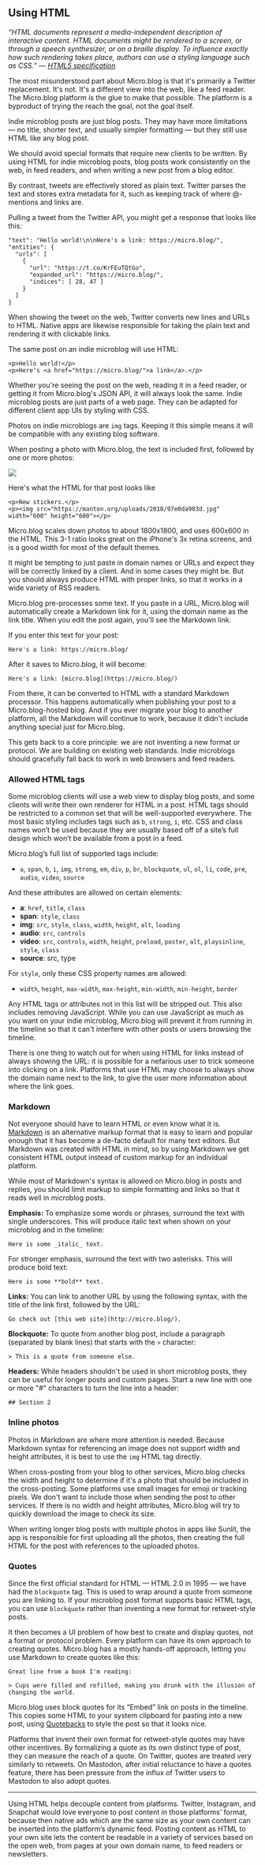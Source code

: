 ## Using HTML

_“HTML documents represent a media-independent description of interactive content. HTML documents might be rendered to a screen, or through a speech synthesizer, or on a braille display. To influence exactly how such rendering takes place, authors can use a styling language such as CSS.” — [HTML5 specification][1]_

The most misunderstood part about Micro.blog is that it's primarily a Twitter replacement. It's not. It's a different view into the web, like a feed reader. The Micro.blog platform is the glue to make that possible. The platform is a byproduct of trying the reach the goal, not the goal itself.

Indie microblog posts are just blog posts. They may have more limitations — no title, shorter text, and usually simpler formatting — but they still use HTML like any blog post.

We should avoid special formats that require new clients to be written. By using HTML for indie microblog posts, blog posts work consistently on the web, in feed readers, and when writing a new post from a blog editor.

By contrast, tweets are effectively stored as plain text. Twitter parses the text and stores extra metadata for it, such as keeping track of where @-mentions and links are.

Pulling a tweet from the Twitter API, you might get a response that looks like this:

	"text": "Hello world!\n\nHere's a link: https://micro.blog/",
	"entities": {
	  "urls": [
	    {
	      "url": "https://t.co/KrFEuTQtGo",
	      "expanded_url": "https://micro.blog/",
	      "indices": [ 28, 47 ]
	    }
	  ]
	}

When showing the tweet on the web, Twitter converts new lines and URLs to HTML. Native apps are likewise responsible for taking the plain text and rendering it with clickable links.

The same post on an indie microblog will use HTML:

	<p>Hello world!</p>
	<p>Here's <a href="https://micro.blog/">a link</a>.</p>

Whether you're seeing the post on the web, reading it in a feed reader, or getting it from Micro.blog's JSON API, it will always look the same. Indie microblog posts are just parts of a web page. They can be adapted for different client app UIs by styling with CSS.

Photos on indie microblogs are `img` tags. Keeping it this simple means it will be compatible with any existing blog software.

When posting a photo with Micro.blog, the text is included first, followed by one or more photos:

![][image-1]

Here's what the HTML for that post looks like

	<p>New stickers.</p>
	<p><img src="https://manton.org/uploads/2018/97e0da903d.jpg" width="600" height="600"></p>

Micro.blog scales down photos to about 1800x1800, and uses 600x600 in the HTML. This 3-1 ratio looks great on the iPhone's 3x retina screens, and is a good width for most of the default themes.

It might be tempting to just paste in domain names or URLs and expect they will be correctly linked by a client. And in some cases they might be. But you should always produce HTML with proper links, so that it works in a wide variety of RSS readers.

Micro.blog pre-processes some text. If you paste in a URL, Micro.blog will automatically create a Markdown link for it, using the domain name as the link title. When you edit the post again, you'll see the Markdown link.

If you enter this text for your post:

	Here's a link: https://micro.blog/

After it saves to Micro.blog, it will become:

	Here's a link: [micro.blog](https://micro.blog/)

From there, it can be converted to HTML with a standard Markdown processor. This happens automatically when publishing your post to a Micro.blog-hosted blog. And if you ever migrate your blog to another platform, all the Markdown will continue to work, because it didn't include anything special just for Micro.blog.

This gets back to a core principle: we are not inventing a new format or protocol. We are building on existing web standards. Indie microblogs should gracefully fall back to work in web browsers and feed readers.

### Allowed HTML tags

Some microblog clients will use a web view to display blog posts, and some clients will write their own renderer for HTML in a post. HTML tags should be restricted to a common set that will be well-supported everywhere. The most basic styling includes tags such as `b`, `strong`, `i`, etc. CSS and class names won’t be used because they are usually based off of a site’s full design which won’t be available from a post in a feed.

Micro.blog’s full list of supported tags include:

* `a`, `span`, `b`, `i`, `img`, `strong`, `em`, `div`, `p`, `br`, `blockquote`, `ul`, `ol`, `li`, `code`, `pre`, `audio`, `video`, `source`

And these attributes are allowed on certain elements:

* **a**: `href`, `title`, `class`
* **span**: `style`, `class`
* **img**: `src`, `style`, `class`, `width`, `height`, `alt`, `loading`
* **audio**: `src`, `controls`
* **video**: `src`, `controls`, `width`, `height`, `preload`, `poster`, `alt`, `playsinline`, `style`, `class`
* **source**: src, type

For `style`, only these CSS property names are allowed:

* `width`, `height`, `max-width`, `max-height`, `min-width`, `min-height`, `border`

Any HTML tags or attributes not in this list will be stripped out. This also includes removing JavaScript. While you can use JavaScript as much as you want on your indie microblog, Micro.blog will prevent it from running in the timeline so that it can't interfere with other posts or users browsing the timeline.

There is one thing to watch out for when using HTML for links instead of always showing the URL: it is possible for a nefarious user to trick someone into clicking on a link. Platforms that use HTML may choose to always show the domain name next to the link, to give the user more information about where the link goes.

### Markdown

Not everyone should have to learn HTML or even know what it is. [Markdown][2] is an alternative markup format that is easy to learn and popular enough that it has become a de-facto default for many text editors. But Markdown was created with HTML in mind, so by using Markdown we get consistent HTML output instead of custom markup for an individual platform.

While most of Markdown's syntax is allowed on Micro.blog in posts and replies, you should limit markup to simple formatting and links so that it reads well in microblog posts.

**Emphasis:** To emphasize some words or phrases, surround the text with single underscores. This will produce italic text when shown on your microblog and in the timeline:

	Here is some _italic_ text.

For stronger emphasis, surround the text with two asterisks. This will produce bold text:

	Here is some **bold** text.

**Links:** You can link to another URL by using the following syntax, with the title of the link first, followed by the URL:

	Go check out [this web site](http://micro.blog/).

**Blockquote:** To quote from another blog post, include a paragraph (separated by blank lines) that starts with the `>` character:

	> This is a quote from someone else.

**Headers:** While headers shouldn't be used in short microblog posts, they can be useful for longer posts and custom pages. Start a new line with one or more "#" characters to turn the line into a header:

	## Section 2

### Inline photos

Photos in Markdown are where more attention is needed. Because Markdown syntax for referencing an image does not support width and height attributes, it is best to use the `img` HTML tag directly.

When cross-posting from your blog to other services, Micro.blog checks the width and height to determine if it's a photo that should be included in the cross-posting. Some platforms use small images for emoji or tracking pixels. We don't want to include those when sending the post to other services. If there is no width and height attributes, Micro.blog will try to quickly download the image to check its size.

When writing longer blog posts with multiple photos in apps like Sunlit, the app is responsible for first uploading all the photos, then creating the full HTML for the post with references to the uploaded photos.

### Quotes

Since the first official standard for HTML — HTML 2.0 in 1995 — we have had the `blockquote` tag. This is used to wrap around a quote from someone you are linking to. If your microblog post format supports basic HTML tags, you can use `blockquote` rather than inventing a new format for retweet-style posts.

It then becomes a UI problem of how best to create and display quotes, not a format or protocol problem. Every platform can have its own approach to creating quotes. Micro.blog has a mostly hands-off approach, letting you use Markdown to create quotes like this:

	Great line from a book I'm reading:
	
	> Cups were filled and refilled, making you drunk with the illusion of changing the world.

Micro.blog uses block quotes for its “Embed” link on posts in the timeline. This copies some HTML to your system clipboard for pasting into a new post, using [Quotebacks][3] to style the post so that it looks nice.

Platforms that invent their own format for retweet-style quotes may have other incentives. By formalizing a quote as its own distinct type of post, they can measure the reach of a quote. On Twitter, quotes are treated very similarly to retweets. On Mastodon, after initial reluctance to have a quotes feature, there has been pressure from the influx of Twitter users to Mastodon to also adopt quotes.

---- 

Using HTML helps decouple content from platforms. Twitter, Instagram, and Snapchat would love everyone to post content in those platforms’ format, because then native ads which are the same size as your own content can be inserted into the platform’s dynamic feed. Posting content as HTML to your own site lets the content be readable in a variety of services based on the open web, from pages at your own domain name, to feed readers or newsletters.

[1]:	https://html.spec.whatwg.org/multipage/
[2]:	https://daringfireball.net/projects/markdown/
[3]:	https://quotebacks.net

[image-1]:	https://book.micro.blog/uploads/2020/c6af49b770.png
